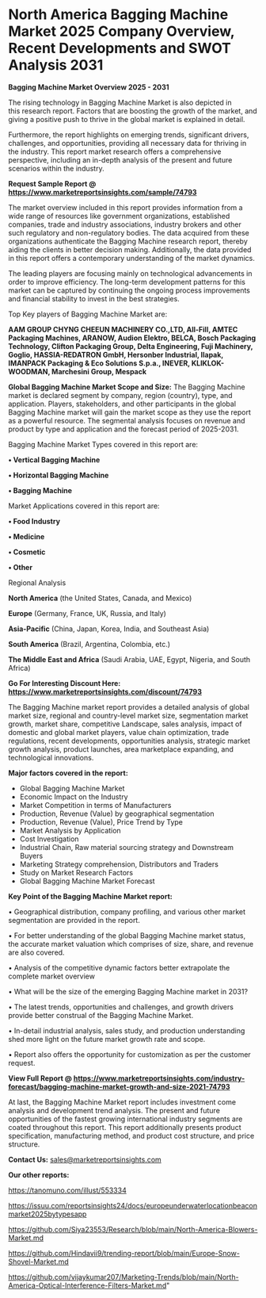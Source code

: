 # North America Bagging Machine Market 2025 Company Overview, Recent Developments and SWOT Analysis 2031

<Strong> Bagging Machine Market Overview 2025 - 2031</strong>

The rising technology in Bagging Machine Market is also depicted in this research report. Factors that are boosting the growth of the market, and giving a positive push to thrive in the global market is explained in detail.

Furthermore, the report highlights on emerging trends, significant drivers, challenges, and opportunities, providing all necessary data for thriving in the industry. This report market research offers a comprehensive perspective, including an in-depth analysis of the present and future scenarios within the industry.

<strong>Request Sample Report @ <a href=https://www.marketreportsinsights.com/sample/74793>https://www.marketreportsinsights.com/sample/74793</a></strong>

The market overview included in this report provides information from a wide range of resources like government organizations, established companies, trade and industry associations, industry brokers and other such regulatory and non-regulatory bodies. The data acquired from these organizations authenticate the Bagging Machine research report, thereby aiding the clients in better decision making. Additionally, the data provided in this report offers a contemporary understanding of the market dynamics.

The leading players are focusing mainly on technological advancements in order to improve efficiency. The long-term development patterns for this market can be captured by continuing the ongoing process improvements and financial stability to invest in the best strategies.

Top Key players of Bagging Machine Market are:

<strong>AAM GROUP CHYNG CHEEUN MACHINERY CO.,LTD, All-Fill, AMTEC Packaging Machines, ARANOW, Audion Elektro, BELCA, Bosch Packaging Technology, Clifton Packaging Group, Delta Engineering, Fuji Machinery, Goglio, HASSIA-REDATRON GmbH, Hersonber Industrial, Ilapak, IMANPACK Packaging & Eco Solutions S.p.a., INEVER, KLIKLOK-WOODMAN, Marchesini Group, Mespack</strong>

<strong><b>Global Bagging Machine Market Scope and Size:</b></strong>
The Bagging Machine market is declared segment by company, region (country), type, and application. Players, stakeholders, and other participants in the global Bagging Machine market will gain the market scope as they use the report as a powerful resource. The segmental analysis focuses on revenue and product by type and application and the forecast period of 2025-2031.

Bagging Machine Market Types covered in this report are:

<strong>• Vertical Bagging Machine

• Horizontal Bagging Machine

• Bagging Machine</strong>

Market Applications covered in this report are:

<strong>• Food Industry

• Medicine

• Cosmetic

• Other</strong> 

Regional Analysis

<strong>North America</strong> (the United States, Canada, and Mexico)

<strong>Europe</strong> (Germany, France, UK, Russia, and Italy)

<strong>Asia-Pacific</strong> (China, Japan, Korea, India, and Southeast Asia)

<strong>South America</strong> (Brazil, Argentina, Colombia, etc.)

<strong>The Middle East and Africa</strong> (Saudi Arabia, UAE, Egypt, Nigeria, and South Africa)

<strong>Go For Interesting Discount Here: <a href=https://www.marketreportsinsights.com/discount/74793>https://www.marketreportsinsights.com/discount/74793</a></strong>

The Bagging Machine market report provides a detailed analysis of global market size, regional and country-level market size, segmentation market growth, market share, competitive Landscape, sales analysis, impact of domestic and global market players, value chain optimization, trade regulations, recent developments, opportunities analysis, strategic market growth analysis, product launches, area marketplace expanding, and technological innovations.

<strong><b>Major factors covered in the report:</b></strong>
<ul>
  <li>Global Bagging Machine Market </li>
  <li>Economic Impact on the Industry</li>
  <li>Market Competition in terms of Manufacturers</li>
  <li>Production, Revenue (Value) by geographical segmentation</li>
  <li>Production, Revenue (Value), Price Trend by Type</li>
  <li>Market Analysis by Application</li>
  <li>Cost Investigation</li>
  <li>Industrial Chain, Raw material sourcing strategy and Downstream Buyers</li>
  <li>Marketing Strategy comprehension, Distributors and Traders</li>
  <li>Study on Market Research Factors</li>
  <li>Global Bagging Machine Market Forecast</li>
</ul>

<strong><b>Key Point of the Bagging Machine Market report:</b></strong>

• Geographical distribution, company profiling, and various other market segmentation are provided in the report.

• For better understanding of the global Bagging Machine market status, the accurate market valuation which comprises of size, share, and revenue are also covered.

• Analysis of the competitive dynamic factors better extrapolate the complete market overview

• What will be the size of the emerging Bagging Machine market in 2031?

• The latest trends, opportunities and challenges, and growth drivers provide better construal of the Bagging Machine Market.

• In-detail industrial analysis, sales study, and production understanding shed more light on the future market growth rate and scope.

• Report also offers the opportunity for customization as per the customer request.

<strong><b>View Full Report @ <a href=https://www.marketreportsinsights.com/industry-forecast/bagging-machine-market-growth-and-size-2021-74793>https://www.marketreportsinsights.com/industry-forecast/bagging-machine-market-growth-and-size-2021-74793</a></b></strong>


At last, the Bagging Machine Market report includes investment come analysis and development trend analysis. The present and future opportunities of the fastest growing international industry segments are coated throughout this report. This report additionally presents product specification, manufacturing method, and product cost structure, and price structure.

<strong>Contact Us:</strong>
sales@marketreportsinsights.com

<strong>Our other reports:</strong>

<a href=https://tanomuno.com/illust/553334>https://tanomuno.com/illust/553334</a>

<a href=https://issuu.com/reportsinsights24/docs/europeunderwaterlocationbeaconmarket2025bytypesapp>https://issuu.com/reportsinsights24/docs/europeunderwaterlocationbeaconmarket2025bytypesapp</a>

<a href=https://github.com/Siya23553/Research/blob/main/North-America-Blowers-Market.md>https://github.com/Siya23553/Research/blob/main/North-America-Blowers-Market.md</a>

<a href=https://github.com/Hindavii9/trending-report/blob/main/Europe-Snow-Shovel-Market.md>https://github.com/Hindavii9/trending-report/blob/main/Europe-Snow-Shovel-Market.md</a>

<a href=https://github.com/vijaykumar207/Marketing-Trends/blob/main/North-America-Optical-Interference-Filters-Market.md>https://github.com/vijaykumar207/Marketing-Trends/blob/main/North-America-Optical-Interference-Filters-Market.md</a>"
